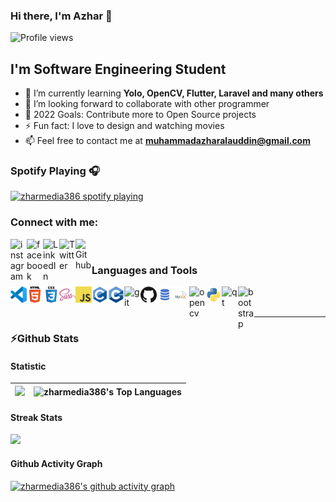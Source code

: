 ### Hi there, I'm Azhar 👋
![Profile views](https://gpvc.arturio.dev/zharmedia386)  

## I'm Software Engineering Student

- 🌱 I’m currently learning **Yolo, OpenCV, Flutter, Laravel and many others**
- 👯 I’m looking forward to collaborate with other programmer
- 🥅 2022 Goals: Contribute more to Open Source projects
- ⚡ Fun fact: I love to design and watching movies
- 📫 Feel free to contact me at **muhammadazharalauddin@gmail.com**

### Spotify Playing 🎧

[<img src="https://spotify-now-playing-kappa.vercel.app/api/spotify-playing" alt="zharmedia386 spotify playing" width="350" />]()

### Connect with me:

<a href="https://www.instagram.com/m.azhar.alauddin/" target="_blank"><img align="left" alt="instagram" width="26px" src='https://cdn.worldvectorlogo.com/logos/instagram-2-1.svg'></a>
<a href="https://www.facebook.com/m.azhar.alauddin1" target="_blank"><img align="left" alt="facebook" width="26px" src='https://cdn.worldvectorlogo.com/logos/facebook-3.svg'></a>
<a href="https://www.linkedin.com/in/m-azhar-alauddin" target="_blank"><img align="left" alt="LinkedIn" width="26px" src='https://cdn.worldvectorlogo.com/logos/linkedin-icon-2.svg'></a>
<a href="https://twitter.com/zharmath1" target="_blank"><img align="left" alt="Twitter" width="26px" src='https://cdn.worldvectorlogo.com/logos/twitter-6.svg'></a>
<a href="https://github.com/zharmedia386" target="_blank"><img align="left" alt="Github" width="26px" src='https://cdn.jsdelivr.net/npm/simple-icons@3.0.1/icons/github.svg'></a>

<br />

### Languages and Tools

<img align="left" alt="Visual Studio Code" width="26px" src="https://raw.githubusercontent.com/github/explore/80688e429a7d4ef2fca1e82350fe8e3517d3494d/topics/visual-studio-code/visual-studio-code.png" />
<img align="left" alt="HTML5" width="26px" src="https://raw.githubusercontent.com/github/explore/80688e429a7d4ef2fca1e82350fe8e3517d3494d/topics/html/html.png" />
<img align="left" alt="CSS3" width="26px" src="https://raw.githubusercontent.com/github/explore/80688e429a7d4ef2fca1e82350fe8e3517d3494d/topics/css/css.png" />
<img align="left" alt="Sass" width="26px" src="https://raw.githubusercontent.com/github/explore/80688e429a7d4ef2fca1e82350fe8e3517d3494d/topics/sass/sass.png" />
<img align="left" alt="JavaScript" width="26px" src="https://raw.githubusercontent.com/github/explore/80688e429a7d4ef2fca1e82350fe8e3517d3494d/topics/javascript/javascript.png" />
<img align="left" alt="c" width="26px" src="https://raw.githubusercontent.com/devicons/devicon/master/icons/c/c-original.svg" /> 
<img align="left" alt="cpp" width="26px" src="https://raw.githubusercontent.com/devicons/devicon/master/icons/cplusplus/cplusplus-original.svg" /> 
<img align="left" alt="git" width="26px" src="https://www.vectorlogo.zone/logos/git-scm/git-scm-icon.svg" />
<img align="left" alt="GitHub" width="26px" src="https://raw.githubusercontent.com/github/explore/78df643247d429f6cc873026c0622819ad797942/topics/github/github.png" />
<img align="left" alt="SQL" width="26px" src="https://raw.githubusercontent.com/github/explore/80688e429a7d4ef2fca1e82350fe8e3517d3494d/topics/sql/sql.png" />
<img align="left" alt="MySQL" width="26px" src="https://raw.githubusercontent.com/github/explore/80688e429a7d4ef2fca1e82350fe8e3517d3494d/topics/mysql/mysql.png" />
<img align="left" alt="opencv" width="26px" src="https://www.vectorlogo.zone/logos/opencv/opencv-icon.svg" />
<img align="left" alt="python" width="26px" src="https://raw.githubusercontent.com/devicons/devicon/master/icons/python/python-original.svg" />
<img align="left" alt="qt" width="26px" src="https://upload.wikimedia.org/wikipedia/commons/0/0b/Qt_logo_2016.svg" />
<img align="left" alt="bootstrap" width="26px" src="https://cdn.worldvectorlogo.com/logos/bootstrap-5-1.svg" />

<br />
<br />

---

### ⚡Github Stats
#### Statistic
<img src="https://github-readme-stats.vercel.app/api?username=zharmedia386&&show_icons=true&count_private=true&theme=radical"/>|<img alt="zharmedia386's Top Languages" src="https://github-readme-stats.vercel.app/api/top-langs/?username=zharmedia386&langs_count=8&count_private=true&layout=compact&theme=radical&bg_color=0D1117" />|
|---|---|

#### Streak Stats
<img src="https://github-readme-streak-stats.herokuapp.com/?user=zharmedia386&theme=radical"/>

#### Github Activity Graph
[![zharmedia386's github activity graph](https://activity-graph.herokuapp.com/graph?username=zharmedia386&theme=redical)](https://github.com/zharmedia386/zharmedia386)
